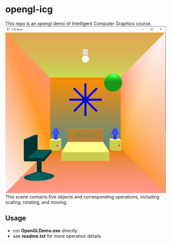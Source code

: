 # opengl-icg
This repo is an opengl demo of Intelligent Computer Graphics course.
![image](https://github.com/ivanwhaf/opengl-icg/blob/master/demo.png)  
This scene contains five objects and corresponding operations, including scaling, rotating, and moving.

## Usage
* run **OpenGLDemo.exe** directly
* see **readme.txt** for more operation details
